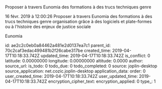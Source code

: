 Proposer à travers Eunomia des formations à des trucs techniques genre

16 févr. 2019 à 12:00:26
Proposer à travers Eunomia des formations à des trucs techniques genre
organisation grâce à des logiciels et plate-formes ou à l\'histoire des
enjeux de justice sociale

Eunomia


id: ae2c2c0eb0a84462a481e2d0137ea7c1
parent_id: 70c2caf3edac499481b2f26cabe317be
created_time: 2019-04-17T10:18:33.742Z
updated_time: 2019-04-17T10:18:33.742Z
is_conflict: 0
latitude: 0.00000000
longitude: 0.00000000
altitude: 0.0000
author: 
source_url: 
is_todo: 0
todo_due: 0
todo_completed: 0
source: joplin-desktop
source_application: net.cozic.joplin-desktop
application_data: 
order: 0
user_created_time: 2019-04-17T10:18:33.742Z
user_updated_time: 2019-04-17T10:18:33.742Z
encryption_cipher_text: 
encryption_applied: 0
type_: 1